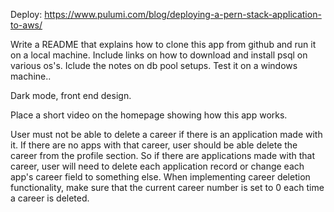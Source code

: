 Deploy: https://www.pulumi.com/blog/deploying-a-pern-stack-application-to-aws/

Write a README that explains how to clone this app from github and run it on a local machine. Include links on how to download and install psql on various os's. Iclude the notes on db pool setups. Test it on a windows machine..

Dark mode, front end design.

Place a short video on the homepage showing how this app works.

User must not be able to delete a career if there is an application made with it. If there are no apps with that career, user should be able delete the career from the profile section. So if there are applications made with that career, user will need to delete each application record or change each app's career field to something else. When implementing career deletion functionality, make sure that the current career number is set to 0 each time a career is deleted.
